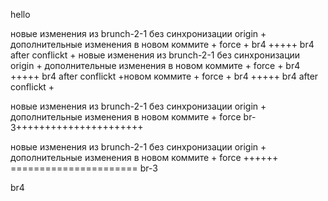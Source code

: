 hello



новые изменения из brunch-2-1 без синхронизации origin + дополнительные изменения в новом коммите + force + br4 +++++ br4 after conflickt +
новые изменения из brunch-2-1 без синхронизации origin + дополнительные изменения в новом коммите + force + br4 +++++ br4 after conflickt +новом коммите + force + br4 +++++ br4 after conflickt +

 
новые изменения из brunch-2-1 без синхронизации origin + дополнительные изменения в новом коммите + force
br-3++++++++++++++++++++++

новые изменения из brunch-2-1 без синхронизации origin + дополнительные изменения в новом коммите + force ++++++ ======================
br-3



br4
